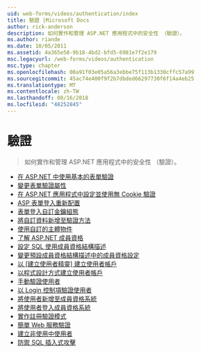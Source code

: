 ```yaml
---
uid: web-forms/videos/authentication/index
title: 驗證 |Microsoft Docs
author: rick-anderson
description: 如何實作和管理 ASP.NET 應用程式中的安全性 （驗證）。
ms.author: riande
ms.date: 10/05/2011
ms.assetid: 4a365e58-9b18-4bd2-bfd5-6981e7f2e179
msc.legacyurl: /web-forms/videos/authentication
msc.type: chapter
ms.openlocfilehash: 00a91f03e05a56a3ebbe75f113b1330cffc57a99
ms.sourcegitcommit: 45ac74e400f9f2b7dbded66297730f6f14a4eb25
ms.translationtype: MT
ms.contentlocale: zh-TW
ms.lasthandoff: 08/16/2018
ms.locfileid: "48252845"
---
```

<a name="authentication"></a>驗證
====================
> 如何實作和管理 ASP.NET 應用程式中的安全性 （驗證）。


- [在 ASP.NET 中使用基本的表單驗證](using-basic-forms-authentication-in-aspnet.md)
- [變更表單驗證屬性](how-to-change-the-forms-authentication-properties.md)
- [在 ASP.NET 應用程式中設定並使用無 Cookie 驗證](how-to-setup-and-use-cookie-less-authentication-in-an-aspnet-application.md)
- [ASP 表單登入重新配置](asp-forms-login-relocation.md)
- [表單登入自訂金鑰組態](forms-login-custom-key-configuration.md)
- [將自訂資料新增至驗證方法](add-custom-data-to-the-authentication-method.md)
- [使用自訂的主體物件](use-custom-principal-objects.md)
- [了解 ASP.NET 成員資格](understanding-aspnet-memberships.md)
- [設定 SQL 使用成員資格結構描述](configuring-sql-to-work-with-membership-schemas.md)
- [變更預設成員資格結構描述中的成員資格設定](changing-membership-settings-in-the-default-membership-schema.md)
- [以 [建立使用者精靈] 建立使用者帳戶](creating-user-accounts-with-the-create-user-wizard.md)
- [以程式設計方式建立使用者帳戶](creating-user-accounts-programmatically.md)
- [手動驗證使用者](validating-users-manually.md)
- [以 Login 控制項驗證使用者](validating-users-with-the-login-control.md)
- [將使用者新增至成員資格系統](adding-users-to-your-membership-system.md)
- [將使用者登入成員資格系統](logging-users-into-your-membership-system.md)
- [實作註冊驗證模式](implement-the-registration-verification-pattern.md)
- [簡單 Web 服務驗證](simple-web-service-authentication.md)
- [建立非使用中使用者](creating-inactive-users.md)
- [防禦 SQL 插入式攻擊](sql-injection-defense.md)
